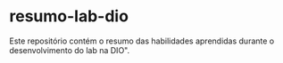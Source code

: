 # resumo-lab-dio
Este repositório contém o resumo das habilidades aprendidas durante o desenvolvimento do lab na DIO".
